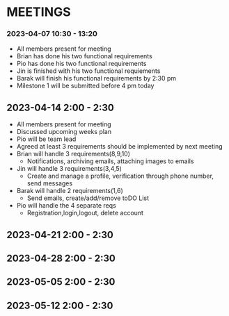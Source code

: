 # MEETINGS

### 2023-04-07 10:30 - 13:20
 * All members present for meeting
 * Brian has done his two functional requirements
 * Pio has done his two functional requirements
 * Jin is finished with his two functional requiements
 * Barak will finish his functional requirements by 2:30 pm 
 * Milestone 1 will be submitted before 4 pm today

## 2023-04-14 2:00 - 2:30
 * All members present for meeting
 * Discussed upcoming weeks plan
 * Pio will be team lead
 * Agreed at least 3 requirements should be implemented by next meeting 
 * Brian will handle 3 requirements(8,9,10)
   * Notifications, archiving emails, attaching images to emails
 * Jin will handle 3 requirements(3,4,5)
   * Create and manage a profile, verification through phone number, send messages
 * Barak will handle 2 requirements(1,6)
   * Send emails, create/add/remove toDO List
 * Pio will handle the 4 separate reqs
   * Registration,login,logout, delete account
 
## 2023-04-21 2:00 - 2:30

## 2023-04-28 2:00 - 2:30

## 2023-05-05 2:00 - 2:30

## 2023-05-12 2:00 - 2:30



